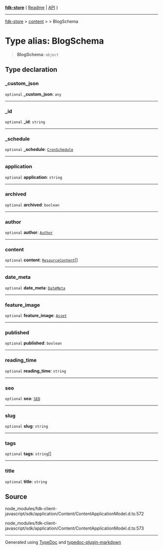 [**fdk-store**](../../../README.md) ( [Readme](../../../README.md) \| [API](../../../API.md) )

---

[fdk-store](../../../API.md) > [content](../../README.md) > [<internal>](../README.md) > BlogSchema

# Type alias: BlogSchema

> **BlogSchema**: `object`

## Type declaration

### \_custom_json

`optional` **\_custom_json**: `any`

---

### \_id

`optional` **\_id**: `string`

---

### \_schedule

`optional` **\_schedule**: [`CronSchedule`](type-alias.CronSchedule.md)

---

### application

`optional` **application**: `string`

---

### archived

`optional` **archived**: `boolean`

---

### author

`optional` **author**: [`Author`](type-alias.Author.md)

---

### content

`optional` **content**: [`ResourceContent`](type-alias.ResourceContent.md)[]

---

### date_meta

`optional` **date_meta**: [`DateMeta`](type-alias.DateMeta.md)

---

### feature_image

`optional` **feature_image**: [`Asset`](type-alias.Asset.md)

---

### published

`optional` **published**: `boolean`

---

### reading_time

`optional` **reading_time**: `string`

---

### seo

`optional` **seo**: [`SEO`](type-alias.SEO.md)

---

### slug

`optional` **slug**: `string`

---

### tags

`optional` **tags**: `string`[]

---

### title

`optional` **title**: `string`

## Source

node_modules/fdk-client-javascript/sdk/application/Content/ContentApplicationModel.d.ts:572

node_modules/fdk-client-javascript/sdk/application/Content/ContentApplicationModel.d.ts:573

---

Generated using [TypeDoc](https://typedoc.org/) and [typedoc-plugin-markdown](https://www.npmjs.com/package/typedoc-plugin-markdown)
